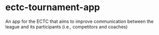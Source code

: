 # ectc-tournament-app
An app for the ECTC that aims to improve communication between the league and its participants (i.e., competitors and coaches)

